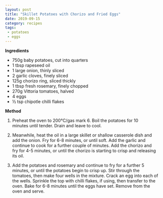 ```yaml
---
layout: post
title: "Skillet Potatoes with Chorizo and Fried Eggs"
date: 2019-09-15
category: recipes
tags:
 - potatoes
 - eggs
---
```


**Ingredients**

* 750g baby potatoes, cut into quarters
* 1 tbsp rapeseed oil
* 1 large onion, thinly sliced
* 2 garlic cloves, finely sliced
* 125g chorizo ring, sliced thickly
* 1 tbsp fresh rosemary, finely chopped
* 270g Vittoria tomatoes, halved
* 4 eggs
* ½ tsp chipotle chilli flakes

**Method**

1. Preheat the oven to 200°C/gas mark 6. Boil the potatoes for 10 minutes until tender. Drain and leave to cool. 

2. Meanwhile, heat the oil in a large skillet or shallow casserole dish and add the onion. Fry for 6-8 minutes, or until soft. Add the garlic and continue to cook for a further couple of minutes. Add the chorizo and fry for 4-5 minutes, or until the chorizo is starting to crisp and releasing its oil. 

3. Add the potatoes and rosemary and continue to fry for a further 5 minutes, or until the potatoes begin to crisp up. Stir through the tomatoes, then make four wells in the mixture. Crack an egg into each of the wells. Sprinkle the top with chilli flakes, if using, then transfer to the oven. Bake for 6-8 minutes until the eggs have set. Remove from the oven and serve.
